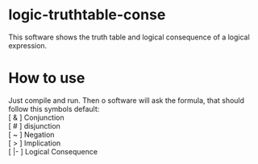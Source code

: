 # logic-truthtable-conse
This software shows the truth table and logical consequence of a logical expression.
# How to use
Just compile and run. Then o software will ask the formula, that should follow this symbols default: <br>
[  & ] Conjunction <br>
[  # ] disjunction  <br>
[  ~ ] Negation  <br>
[  > ] Implication <br>
[ |- ] Logical Consequence
